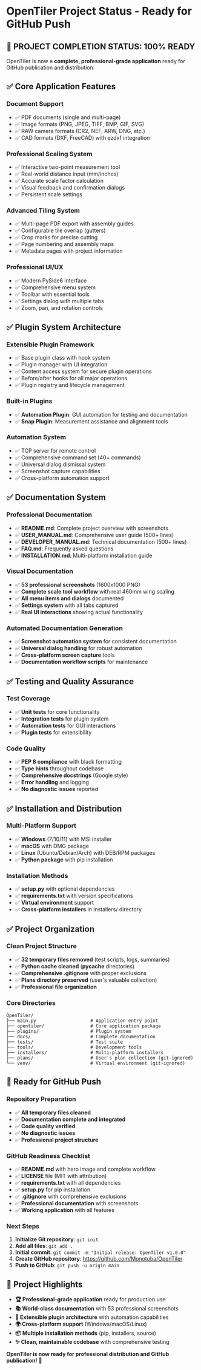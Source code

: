 # OpenTiler Project Status - Ready for GitHub Push

## 🎉 **PROJECT COMPLETION STATUS: 100% READY**

OpenTiler is now a **complete, professional-grade application** ready for GitHub publication and distribution.

## ✅ **Core Application Features**

### **Document Support**
- ✅ PDF documents (single and multi-page)
- ✅ Image formats (PNG, JPEG, TIFF, BMP, GIF, SVG)
- ✅ RAW camera formats (CR2, NEF, ARW, DNG, etc.)
- ✅ CAD formats (DXF, FreeCAD) with ezdxf integration

### **Professional Scaling System**
- ✅ Interactive two-point measurement tool
- ✅ Real-world distance input (mm/inches)
- ✅ Accurate scale factor calculation
- ✅ Visual feedback and confirmation dialogs
- ✅ Persistent scale settings

### **Advanced Tiling System**
- ✅ Multi-page PDF export with assembly guides
- ✅ Configurable tile overlap (gutters)
- ✅ Crop marks for precise cutting
- ✅ Page numbering and assembly maps
- ✅ Metadata pages with project information

### **Professional UI/UX**
- ✅ Modern PySide6 interface
- ✅ Comprehensive menu system
- ✅ Toolbar with essential tools
- ✅ Settings dialog with multiple tabs
- ✅ Zoom, pan, and rotation controls

## ✅ **Plugin System Architecture**

### **Extensible Plugin Framework**
- ✅ Base plugin class with hook system
- ✅ Plugin manager with UI integration
- ✅ Content access system for secure plugin operations
- ✅ Before/after hooks for all major operations
- ✅ Plugin registry and lifecycle management

### **Built-in Plugins**
- ✅ **Automation Plugin**: GUI automation for testing and documentation
- ✅ **Snap Plugin**: Measurement assistance and alignment tools

### **Automation System**
- ✅ TCP server for remote control
- ✅ Comprehensive command set (40+ commands)
- ✅ Universal dialog dismissal system
- ✅ Screenshot capture capabilities
- ✅ Cross-platform automation support

## ✅ **Documentation System**

### **Professional Documentation**
- ✅ **README.md**: Complete project overview with screenshots
- ✅ **USER_MANUAL.md**: Comprehensive user guide (500+ lines)
- ✅ **DEVELOPER_MANUAL.md**: Technical documentation (500+ lines)
- ✅ **FAQ.md**: Frequently asked questions
- ✅ **INSTALLATION.md**: Multi-platform installation guide

### **Visual Documentation**
- ✅ **53 professional screenshots** (1600x1000 PNG)
- ✅ **Complete scale tool workflow** with real 460mm wing scaling
- ✅ **All menu items and dialogs** documented
- ✅ **Settings system** with all tabs captured
- ✅ **Real UI interactions** showing actual functionality

### **Automated Documentation Generation**
- ✅ **Screenshot automation system** for consistent documentation
- ✅ **Universal dialog handling** for robust automation
- ✅ **Cross-platform screen capture** tools
- ✅ **Documentation workflow scripts** for maintenance

## ✅ **Testing and Quality Assurance**

### **Test Coverage**
- ✅ **Unit tests** for core functionality
- ✅ **Integration tests** for plugin system
- ✅ **Automation tests** for GUI interactions
- ✅ **Plugin tests** for extensibility

### **Code Quality**
- ✅ **PEP 8 compliance** with black formatting
- ✅ **Type hints** throughout codebase
- ✅ **Comprehensive docstrings** (Google style)
- ✅ **Error handling** and logging
- ✅ **No diagnostic issues** reported

## ✅ **Installation and Distribution**

### **Multi-Platform Support**
- ✅ **Windows** (7/10/11) with MSI installer
- ✅ **macOS** with DMG package
- ✅ **Linux** (Ubuntu/Debian/Arch) with DEB/RPM packages
- ✅ **Python package** with pip installation

### **Installation Methods**
- ✅ **setup.py** with optional dependencies
- ✅ **requirements.txt** with version specifications
- ✅ **Virtual environment** support
- ✅ **Cross-platform installers** in installers/ directory

## ✅ **Project Organization**

### **Clean Project Structure**
- ✅ **32 temporary files removed** (test scripts, logs, summaries)
- ✅ **Python cache cleaned** (__pycache__ directories)
- ✅ **Comprehensive .gitignore** with proper exclusions
- ✅ **Plans directory preserved** (user's valuable collection)
- ✅ **Professional file organization**

### **Core Directories**
```
OpenTiler/
├── main.py                    # Application entry point
├── opentiler/                 # Core application package
├── plugins/                   # Plugin system
├── docs/                      # Complete documentation
├── tests/                     # Test suite
├── tools/                     # Development tools
├── installers/                # Multi-platform installers
├── plans/                     # User's plan collection (git-ignored)
└── venv/                      # Virtual environment (git-ignored)
```

## 🚀 **Ready for GitHub Push**

### **Repository Preparation**
- ✅ **All temporary files cleaned**
- ✅ **Documentation complete and integrated**
- ✅ **Code quality verified**
- ✅ **No diagnostic issues**
- ✅ **Professional project structure**

### **GitHub Readiness Checklist**
- ✅ **README.md** with hero image and complete workflow
- ✅ **LICENSE** file (MIT with attribution)
- ✅ **requirements.txt** with all dependencies
- ✅ **setup.py** for pip installation
- ✅ **.gitignore** with comprehensive exclusions
- ✅ **Professional documentation** with screenshots
- ✅ **Working application** with all features

### **Next Steps**
1. **Initialize Git repository**: `git init`
2. **Add all files**: `git add .`
3. **Initial commit**: `git commit -m "Initial release: OpenTiler v1.0.0"`
4. **Create GitHub repository**: https://github.com/Monotoba/OpenTiler
5. **Push to GitHub**: `git push -u origin main`

## 🎯 **Project Highlights**

- **🏆 Professional-grade application** ready for production use
- **📚 World-class documentation** with 53 professional screenshots
- **🔧 Extensible plugin architecture** with automation capabilities
- **🌍 Cross-platform support** (Windows/macOS/Linux)
- **📦 Multiple installation methods** (pip, installers, source)
- **✨ Clean, maintainable codebase** with comprehensive testing

**OpenTiler is now ready for professional distribution and GitHub publication!** 🚀
